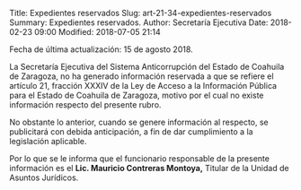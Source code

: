 Title: Expedientes reservados
Slug: art-21-34-expedientes-reservados
Summary: Expedientes reservados.
Author: Secretaría Ejecutiva
Date: 2018-02-23 09:00
Modified: 2018-07-05 21:14


Fecha de última actualización: 15 de agosto 2018.

La Secretaría Ejecutiva del Sistema Anticorrupción del Estado de
Coahuila de Zaragoza, no ha generado información reservada a que se
refiere el artículo 21, fracción XXXIV de la Ley de Acceso a la
Información Pública para el Estado de Coahuila de Zaragoza, motivo por
el cual no existe información respecto del presente rubro.

No obstante lo anterior, cuando se genere información al respecto, se
publicitará con debida anticipación, a fin de dar cumplimiento a la
legislación aplicable.

Por lo que se le informa que el funcionario responsable de la presente
información es el **Lic. Mauricio Contreras Montoya,** Titular de la
Unidad de Asuntos Jurídicos.
